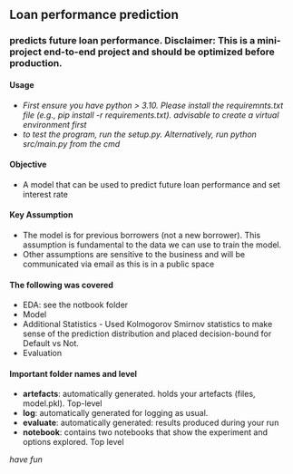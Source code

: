 ## Loan performance prediction
### predicts future loan performance. Disclaimer: This is a mini-project end-to-end project and should be optimized before production.

#### Usage
- _First ensure you have python > 3.10. Please install the requiremnts.txt file (e.g., pip install -r requirements.txt). advisable to create a virtual environment first_
- _to test the program, run the setup.py. Alternatively, run python src/main.py from the cmd_

#### Objective
- A model that can be used to predict future loan performance and set interest rate 

#### Key Assumption 
- The model is for previous borrowers (not a new borrower). This assumption is fundamental to the data we can use to train the model.
- Other assumptions are sensitive to the business and will be communicated via email as this is in a public space

#### The following was covered
- EDA: see the notbook folder
- Model
- Additional Statistics
      -   Used Kolmogorov Smirnov statistics to make sense of the prediction distribution  and placed decision-bound for Default vs Not.
- Evaluation

#### Important folder names and level
- **artefacts**: automatically generated. holds your artefacts (files, model.pkl). Top-level
- **log**: automatically generated for logging as usual.
- **evaluate**: automatically generated: results produced during your run
- **notebook**: contains two notebooks that show the experiment and options explored. Top level

_have fun_

